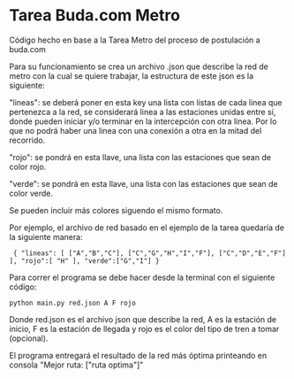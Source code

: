 # Tarea Buda.com Metro

Código hecho en base a la Tarea Metro del proceso de postulación a buda.com

Para su funcionamiento se crea un archivo .json que describe la red de metro con la cual se quiere trabajar, la estructura de este json es la siguiente:

"lineas": se deberá poner en esta key una lista con listas de cada linea que pertenezca a la red, se considerará linea a las estaciones unidas entre sí, donde pueden iniciar y/o terminar en la intercepción con otra linea. Por lo que no podrá haber una linea con una conexión a otra en la mitad del recorrido.

"rojo": se pondrá en esta llave, una lista con las estaciones que sean de color rojo.

"verde": se pondrá en esta llave, una lista con las estaciones que sean de color verde.

Se pueden incluir más colores siguendo el mismo formato.

Por ejemplo, el archivo de red basado en el ejemplo de la tarea quedaría de la siguiente manera:

```
 { "lineas": [ ["A","B","C"], ["C","G","H","I","F"], ["C","D","E","F"] ], "rojo":[ "H" ], "verde":["G","I"] }
```

Para correr el programa se debe hacer desde la terminal con el siguiente código:

```
python main.py red.json A F rojo
```

Donde red.json es el archivo json que describe la red, A es la estación de inicio, F es la estación de llegada y rojo es el color del tipo de tren a tomar (opcional).

El programa entregará el resultado de la red más óptima printeando en consola "Mejor ruta: ["ruta optima"]"
